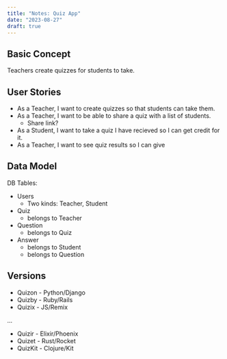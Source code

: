 ```yaml
---
title: "Notes: Quiz App"
date: "2023-08-27"
draft: true
---
```


## Basic Concept

Teachers create quizzes for students to take.



## User Stories

 - As a Teacher, I want to create quizzes so that students can take them.
 - As a Teacher, I want to be able to share a quiz with a list of students.
   - Share link?
 - As a Student, I want to take a quiz I have recieved so I can get credit for it.
 - As a Teacher, I want to see quiz results so I can give 


## Data Model

DB Tables:

 - Users
   - Two kinds: Teacher, Student
 - Quiz
   - belongs to Teacher
 - Question
   - belongs to Quiz
 - Answer
   - belongs to Student
   - belongs to Question

## Versions

 - Quizon - Python/Django
 - Quizby - Ruby/Rails
 - Quizix - JS/Remix

...

 - Quizir - Elixir/Phoenix
 - Quizet - Rust/Rocket
 - QuizKit - Clojure/Kit
